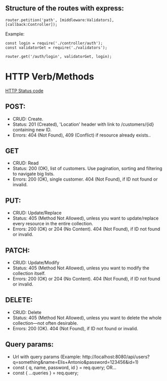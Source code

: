 ## Structure of the routes with express:

```
router.petition('path', [middleware:Validators], [callback:Controller]);
```

Example:
```
const login = require('./controller/auth');
const validatorGet = require('./validators');

router.get('/auth/login', validatorGet, login);
```

# HTTP Verb/Methods
[HTTP Status code](https://developer.mozilla.org/es/docs/Web/HTTP/Status)

## POST:

- CRUD: Create.
- Status: 201 (Created), 'Location' header with link to /customers/{id} containing new ID.
- Errors: 404 (Not Found), 409 (Conflict) if resource already exists..

## GET

- CRUD: Read
- Status: 200 (OK), list of customers. Use pagination, sorting and filtering to navigate big lists.
- Errors: 200 (OK), single customer. 404 (Not Found), if ID not found or invalid.

## PUT:

- CRUD: Update/Replace
- Status: 405 (Method Not Allowed), unless you want to update/replace every resource in the entire collection.
- Errors: 200 (OK) or 204 (No Content). 404 (Not Found), if ID not found or invalid.

## PATCH:

- CRUD: Update/Modify
- Status: 405 (Method Not Allowed), unless you want to modify the collection itself.
- Errors: 200 (OK) or 204 (No Content). 404 (Not Found), if ID not found or invalid.

## DELETE:

- CRUD: Delete
- Status: 405 (Method Not Allowed), unless you want to delete the whole collection—not often desirable.
- Errors: 200 (OK). 404 (Not Found), if ID not found or invalid.


## Query params:
- Url with query params (Example: http://localhost:8080/api/users?q=something&name=Elis+Antonio&password=123456&id=1)
- const { q, name, password, id } = req.query;
OR...
- const { ...queries } = req.query;